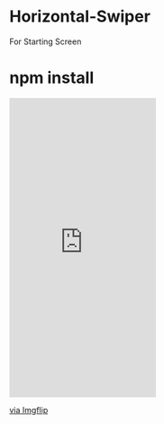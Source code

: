 # Horizontal-Swiper
For Starting Screen

# npm install

<div style="width:260px;max-width:100%;"><div style="height:0;padding-bottom:204.62%;position:relative;"><iframe width="260" height="532" style="position:absolute;top:0;left:0;width:100%;height:100%;" frameBorder="0" src="https://imgflip.com/embed/4p9opc"></iframe></div><p><a href="https://imgflip.com/gif/4p9opc">via Imgflip</a></p></div>
